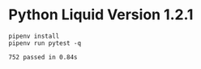 # Python Liquid Version 1.2.1

```
pipenv install
pipenv run pytest -q
```

```
752 passed in 0.84s
```
